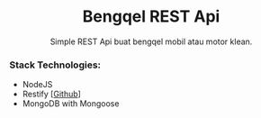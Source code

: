 <h1 align="center">Bengqel REST Api</h1>
<p align="center">Simple REST Api buat bengqel mobil atau motor klean.</p>

### Stack Technologies:
* NodeJS
* Restify [[Github](http://restify.com)]
* MongoDB with Mongoose
